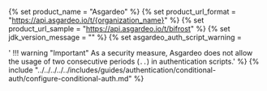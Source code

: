 {% set product_name = "Asgardeo" %}
{% set product_url_format = "https://api.asgardeo.io/t/{organization_name}" %}
{% set product_url_sample = "https://api.asgardeo.io/t/bifrost" %}
{% set jdk_version_message = "" %}
{% set asgardeo_auth_script_warning = 

'    !!! warning "Important"
        As a security measure, Asgardeo does not allow the usage of two consecutive periods (`..`) in authentication scripts.'
%}
{% include "../../../../../includes/guides/authentication/conditional-auth/configure-conditional-auth.md" %}
